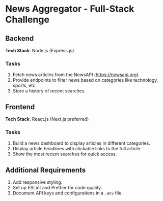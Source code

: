 # News Aggregator - Full-Stack Challenge

## Backend

**Tech Stack**: Node.js (Express.js)

### Tasks

1. Fetch news articles from the NewsAPI (https://newsapi.org).
2. Provide endpoints to filter news based on categories like technology, sports, etc.
3. Store a history of recent searches.

## Frontend

**Tech Stack**: React.js (Next.js preferred)

### Tasks

1. Build a news dashboard to display articles in different categories.
2. Display article headlines with clickable links to the full article.
3. Show the most recent searches for quick access.

## Additional Requirements

1. Add responsive styling.
2. Set up ESLint and Prettier for code quality.
3. Document API keys and configurations in a `.env` file.
